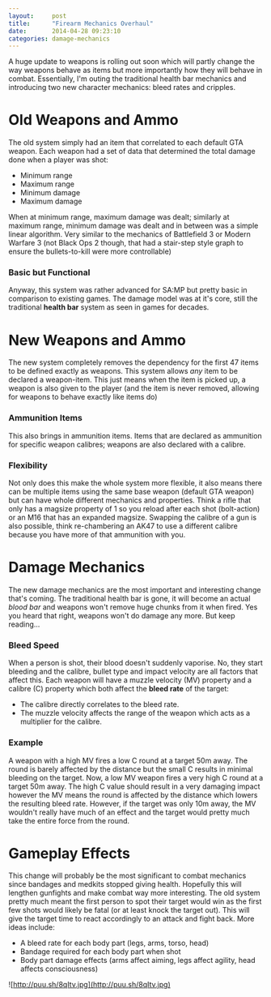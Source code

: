 ```yaml
---
layout:     post
title:      "Firearm Mechanics Overhaul"
date:       2014-04-28 09:23:10
categories: damage-mechanics
---
```

A huge update to weapons is rolling out soon which will partly change the way weapons behave as items but more importantly how they will behave in combat. Essentially, I'm outing the traditional health bar mechanics and introducing two new character mechanics: bleed rates and cripples. 

# Old Weapons and Ammo

The old system simply had an item that correlated to each default GTA weapon. Each weapon had a set of data that determined the total damage done when a player was shot: 

  * Minimum range
  * Maximum range
  * Minimum damage
  * Maximum damage

When at minimum range, maximum damage was dealt; similarly at maximum range, minimum damage was dealt and in between was a simple linear algorithm. Very similar to the mechanics of Battlefield 3 or Modern Warfare 3 (not Black Ops 2 though, that had a stair-step style graph to ensure the bullets-to-kill were more controllable) 

### Basic but Functional

Anyway, this system was rather advanced for SA:MP but pretty basic in comparison to existing games. The damage model was at it's core, still the traditional **health bar** system as seen in games for decades. 

# New Weapons and Ammo

The new system completely removes the dependency for the first 47 items to be defined exactly as weapons. This system allows _any_ item to be declared a weapon-item. This just means when the item is picked up, a weapon is also given to the player (and the item is never removed, allowing for weapons to behave exactly like items do) 

### Ammunition Items

This also brings in ammunition items. Items that are declared as ammunition for specific weapon calibres; weapons are also declared with a calibre. 

### Flexibility

Not only does this make the whole system more flexible, it also means there can be multiple items using the same base weapon (default GTA weapon) but can have whole different mechanics and properties. Think a rifle that only has a magsize property of 1 so you reload after each shot (bolt-action) or an M16 that has an expanded magsize. Swapping the calibre of a gun is also possible, think re-chambering an AK47 to use a different calibre because you have more of that ammunition with you. 

# Damage Mechanics

The new damage mechanics are the most important and interesting change that's coming. The traditional health bar is gone, it will become an actual _blood bar_ and weapons won't remove huge chunks from it when fired. Yes you heard that right, weapons won't do damage any more. But keep reading... 

### Bleed Speed

When a person is shot, their blood doesn't suddenly vaporise. No, they start bleeding and the calibre, bullet type and impact velocity are all factors that affect this. Each weapon will have a muzzle velocity (MV) property and a calibre (C) property which both affect the **bleed rate** of the target: 

  * The calibre directly correlates to the bleed rate.
  * The muzzle velocity affects the range of the weapon which acts as a multiplier for the calibre.



### Example

A weapon with a high MV fires a low C round at a target 50m away. The round is barely affected by the distance but the small C results in minimal bleeding on the target. Now, a low MV weapon fires a very high C round at a target 50m away. The high C value should result in a very damaging impact however the MV means the round is affected by the distance which lowers the resulting bleed rate. However, if the target was only 10m away, the MV wouldn't really have much of an effect and the target would pretty much take the entire force from the round. 

# Gameplay Effects

This change will probably be the most significant to combat mechanics since bandages and medkits stopped giving health. Hopefully this will lengthen gunfights and make combat way more interesting. The old system pretty much meant the first person to spot their target would win as the first few shots would likely be fatal (or at least knock the target out). This will give the target time to react accordingly to an attack and fight back. More ideas include: 

  * A bleed rate for each body part (legs, arms, torso, head)
  * Bandage required for each body part when shot
  * Body part damage effects (arms affect aiming, legs affect agility, head affects consciousness)

![http://puu.sh/8qItv.jpg](http://puu.sh/8qItv.jpg)
